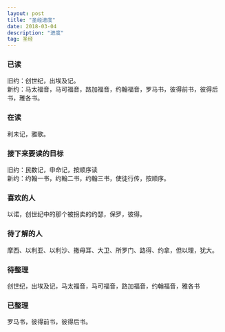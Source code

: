 ```yaml
---
layout: post
title: "圣经进度"
date: 2018-03-04
description: "进度"
tag: 圣经 
---
```

 ### 已读
 旧约：创世纪，出埃及记。  
 新约：马太福音，马可福音，路加福音，约翰福音，罗马书，彼得前书，彼得后书，雅各书。  
 ### 在读
 利未记，雅歌。
 ### 接下来要读的目标
 旧约：民数记，申命记，按顺序读  
 新约：约翰一书，约翰二书，约翰三书，使徒行传，按顺序。  
 ### 喜欢的人
 以诺，创世纪中的那个被拐卖的约瑟，保罗，彼得。  
 ### 待了解的人
 摩西、以利亚、以利沙、撒母耳、大卫、所罗门、路得、约拿，但以理，犹大。  
 ### 待整理
 创世纪，出埃及记，马太福音，马可福音，路加福音，约翰福音，雅各书  
 ### 已整理 
 罗马书，彼得前书，彼得后书。  
